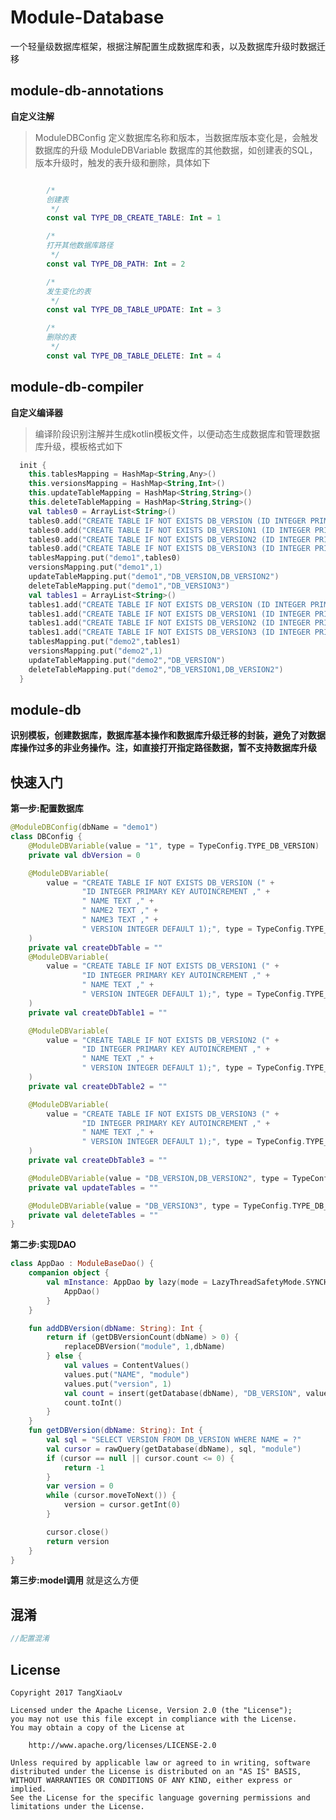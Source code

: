 # Module-Database
一个轻量级数据库框架，根据注解配置生成数据库和表，以及数据库升级时数据迁移
## module-db-annotations
**自定义注解**
> ModuleDBConfig 定义数据库名称和版本，当数据库版本变化是，会触发数据库的升级
> ModuleDBVariable 数据库的其他数据，如创建表的SQL，版本升级时，触发的表升级和删除，具体如下
```kotlin

        /*
        创建表
         */
        const val TYPE_DB_CREATE_TABLE: Int = 1

        /*
        打开其他数据库路径
         */
        const val TYPE_DB_PATH: Int = 2

        /*
        发生变化的表
         */
        const val TYPE_DB_TABLE_UPDATE: Int = 3

        /*
        删除的表
         */
        const val TYPE_DB_TABLE_DELETE: Int = 4
```

## module-db-compiler
**自定义编译器**
> 编译阶段识别注解并生成kotlin模板文件，以便动态生成数据库和管理数据库升级，模板格式如下
```kotlin
  init {
    this.tablesMapping = HashMap<String,Any>()
    this.versionsMapping = HashMap<String,Int>()
    this.updateTableMapping = HashMap<String,String>()
    this.deleteTableMapping = HashMap<String,String>()
    val tables0 = ArrayList<String>()
    tables0.add("CREATE TABLE IF NOT EXISTS DB_VERSION (ID INTEGER PRIMARY KEY AUTOINCREMENT , NAME TEXT , NAME2 TEXT , NAME3 TEXT , VERSION INTEGER DEFAULT 1);")
    tables0.add("CREATE TABLE IF NOT EXISTS DB_VERSION1 (ID INTEGER PRIMARY KEY AUTOINCREMENT , NAME TEXT , VERSION INTEGER DEFAULT 1);")
    tables0.add("CREATE TABLE IF NOT EXISTS DB_VERSION2 (ID INTEGER PRIMARY KEY AUTOINCREMENT , NAME TEXT , VERSION INTEGER DEFAULT 1);")
    tables0.add("CREATE TABLE IF NOT EXISTS DB_VERSION3 (ID INTEGER PRIMARY KEY AUTOINCREMENT , NAME TEXT , VERSION INTEGER DEFAULT 1);")
    tablesMapping.put("demo1",tables0)
    versionsMapping.put("demo1",1)
    updateTableMapping.put("demo1","DB_VERSION,DB_VERSION2")
    deleteTableMapping.put("demo1","DB_VERSION3")
    val tables1 = ArrayList<String>()
    tables1.add("CREATE TABLE IF NOT EXISTS DB_VERSION (ID INTEGER PRIMARY KEY AUTOINCREMENT , NAME TEXT , NAME2 TEXT , NAME3 TEXT , VERSION INTEGER DEFAULT 1);")
    tables1.add("CREATE TABLE IF NOT EXISTS DB_VERSION1 (ID INTEGER PRIMARY KEY AUTOINCREMENT , NAME TEXT , VERSION INTEGER DEFAULT 1);")
    tables1.add("CREATE TABLE IF NOT EXISTS DB_VERSION2 (ID INTEGER PRIMARY KEY AUTOINCREMENT , NAME TEXT , VERSION INTEGER DEFAULT 1);")
    tables1.add("CREATE TABLE IF NOT EXISTS DB_VERSION3 (ID INTEGER PRIMARY KEY AUTOINCREMENT , NAME TEXT , VERSION INTEGER DEFAULT 1);")
    tablesMapping.put("demo2",tables1)
    versionsMapping.put("demo2",1)
    updateTableMapping.put("demo2","DB_VERSION")
    deleteTableMapping.put("demo2","DB_VERSION1,DB_VERSION2")
  }
```
## module-db
**识别模板，创建数据库，数据库基本操作和数据库升级迁移的封装，避免了对数据库操作过多的非业务操作。注，如直接打开指定路径数据，暂不支持数据库升级**

## 快速入门
**第一步:配置数据库**
```kotlin
@ModuleDBConfig(dbName = "demo1")
class DBConfig {
    @ModuleDBVariable(value = "1", type = TypeConfig.TYPE_DB_VERSION)
    private val dbVersion = 0

    @ModuleDBVariable(
        value = "CREATE TABLE IF NOT EXISTS DB_VERSION (" +
                "ID INTEGER PRIMARY KEY AUTOINCREMENT ," +
                " NAME TEXT ," +
                " NAME2 TEXT ," +
                " NAME3 TEXT ," +
                " VERSION INTEGER DEFAULT 1);", type = TypeConfig.TYPE_DB_CREATE_TABLE
    )
    private val createDbTable = ""
    @ModuleDBVariable(
        value = "CREATE TABLE IF NOT EXISTS DB_VERSION1 (" +
                "ID INTEGER PRIMARY KEY AUTOINCREMENT ," +
                " NAME TEXT ," +
                " VERSION INTEGER DEFAULT 1);", type = TypeConfig.TYPE_DB_CREATE_TABLE
    )
    private val createDbTable1 = ""

    @ModuleDBVariable(
        value = "CREATE TABLE IF NOT EXISTS DB_VERSION2 (" +
                "ID INTEGER PRIMARY KEY AUTOINCREMENT ," +
                " NAME TEXT ," +
                " VERSION INTEGER DEFAULT 1);", type = TypeConfig.TYPE_DB_CREATE_TABLE
    )
    private val createDbTable2 = ""

    @ModuleDBVariable(
        value = "CREATE TABLE IF NOT EXISTS DB_VERSION3 (" +
                "ID INTEGER PRIMARY KEY AUTOINCREMENT ," +
                " NAME TEXT ," +
                " VERSION INTEGER DEFAULT 1);", type = TypeConfig.TYPE_DB_CREATE_TABLE
    )
    private val createDbTable3 = ""

    @ModuleDBVariable(value = "DB_VERSION,DB_VERSION2", type = TypeConfig.TYPE_DB_TABLE_UPDATE)
    private val updateTables = ""

    @ModuleDBVariable(value = "DB_VERSION3", type = TypeConfig.TYPE_DB_TABLE_DELETE)
    private val deleteTables = ""
}
```
**第二步:实现DAO**
```kotlin
class AppDao : ModuleBaseDao() {
    companion object {
        val mInstance: AppDao by lazy(mode = LazyThreadSafetyMode.SYNCHRONIZED) {
            AppDao()
        }
    }

    fun addDBVersion(dbName: String): Int {
        return if (getDBVersionCount(dbName) > 0) {
            replaceDBVersion("module", 1,dbName)
        } else {
            val values = ContentValues()
            values.put("NAME", "module")
            values.put("version", 1)
            val count = insert(getDatabase(dbName), "DB_VERSION", values)
            count.toInt()
        }
    }
    fun getDBVersion(dbName: String): Int {
        val sql = "SELECT VERSION FROM DB_VERSION WHERE NAME = ?"
        val cursor = rawQuery(getDatabase(dbName), sql, "module")
        if (cursor == null || cursor.count <= 0) {
            return -1
        }
        var version = 0
        while (cursor.moveToNext()) {
            version = cursor.getInt(0)
        }

        cursor.close()
        return version
    }
}
```
**第三步:model调用**
就是这么方便
## 混淆
```kotlin
//配置混淆
```

License
---
    Copyright 2017 TangXiaoLv

    Licensed under the Apache License, Version 2.0 (the "License");
    you may not use this file except in compliance with the License.
    You may obtain a copy of the License at

        http://www.apache.org/licenses/LICENSE-2.0

    Unless required by applicable law or agreed to in writing, software
    distributed under the License is distributed on an "AS IS" BASIS,
    WITHOUT WARRANTIES OR CONDITIONS OF ANY KIND, either express or implied.
    See the License for the specific language governing permissions and
    limitations under the License.

